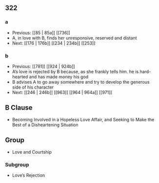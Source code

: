 ## 322
### a
- Previous: [[85 | 85a]] [[736]] 
- A, in love with B, finds her unresponsive, reserved and distant
- Next: [[176 | 176b]] [[234 | 234b]] [[253]] 

### b
- Previous: [[781]] [[924 | 924b]] 
- A’s love is rejected by B because, as she frankly tells him. he is hard-hearted and has made money his god
- B advises A to go away somewhere and try to develop the generous side of his character
- Next: [[246 | 246b]] [[963]] [[964 | 964a]] [[971]] 

## B Clause
- Becoming Involved in a Hopeless Love Affair, and Seeking to Make the Best of a Disheartening Situation

## Group
- Love and Courtship

### Subgroup
- Love’s Rejection

